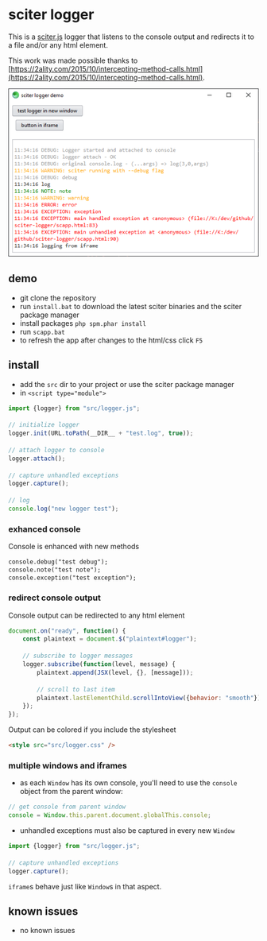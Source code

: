 # sciter logger

This is a [sciter.js](https://sciter.com/) logger that listens to the console output and redirects it to a file and/or any html element.

This work was made possible thanks to [https://2ality.com/2015/10/intercepting-method-calls.html](https://2ality.com/2015/10/intercepting-method-calls.html).

![sciter logger screenshot](screenshot.png)

## demo

- git clone the repository
- run `install.bat` to download the latest sciter binaries and the sciter package manager
- install packages `php spm.phar install`
- run `scapp.bat`
- to refresh the app after changes to the html/css click `F5`

## install

- add the `src` dir to your project or use the sciter package manager
- in `<script type="module">`

```js
import {logger} from "src/logger.js";

// initialize logger
logger.init(URL.toPath(__DIR__ + "test.log", true));

// attach logger to console
logger.attach();

// capture unhandled exceptions
logger.capture();

// log
console.log("new logger test");
```

### exhanced console

Console is enhanced with new methods

```
console.debug("test debug");
console.note("test note");
console.exception("test exception");
```

### redirect console output

Console output can be redirected to any html element

```js
document.on("ready", function() {
    const plaintext = document.$("plaintext#logger");

    // subscribe to logger messages
    logger.subscribe(function(level, message) {
        plaintext.append(JSX(level, {}, [message]));

        // scroll to last item
        plaintext.lastElementChild.scrollIntoView({behavior: "smooth"});
    });
});
```

Output can be colored if you include the stylesheet

```html
<style src="src/logger.css" />
```

### multiple windows and iframes

- as each `Window` has its own console, you'll need to use the `console` object from the parent window:

```js
// get console from parent window
console = Window.this.parent.document.globalThis.console;
```

- unhandled exceptions must also be captured in every new `Window`

```js
import {logger} from "src/logger.js";

// capture unhandled exceptions
logger.capture();
```

`iframe`s behave just like `Window`s in that aspect.

## known issues

- no known issues

